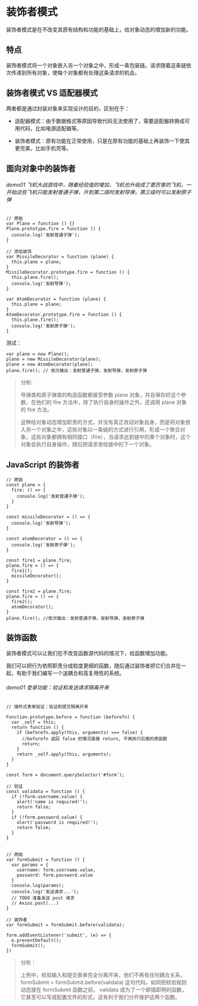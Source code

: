 # 装饰者模式

装饰者模式是在不改变其原有结构和功能的基础上，给对象动态的增加新的功能。

## 特点

装饰者模式将一个对象嵌入另一个对象之中，形成一条包装链。请求随着这条链依次传递到所有对象，使每个对象都有处理这条请求的机会。

## 装饰者模式 VS 适配器模式

两者都是通过封装对象来实现设计的目的，区别在于：

- 适配器模式：由于数据格式等原因导致代码无法使用了，需要适配器转换成可用代码，比如电源适配器等。

- 装饰者模式：原有功能在正常使用，只是在原有功能的基础上再装饰一下使其更完美，比如手机壳等。


## 面向对象中的装饰者

###### demo01 飞机大战游戏中，随着经验值的增加，飞机也升级成了更厉害的飞机，一开始这些飞机只能发射普通子弹，升到第二级时发射导弹，第三级时可以发射原子弹

```
// 原始
var Plane = function () {}
Plane.prototype.fire = function () {
  console.log('发射普通子弹');
}

// 添加装饰
var MissileDecorator = function (plane) {
  this.plane = plane;
}
MissileDecorator.prototype.fire = function () {
  this.plane.fire();
  console.log('发射导弹');
}

var AtomDecorator = function (plane) {
  this.plane = plane;
}
AtomDecorator.prototype.fire = function () {
  this.plane.fire();
  console.log('发射原子弹');
}
```

测试：

```
var plane = new Plane();
plane = new MissileDecorator(plane);
plane = new AtomDecorator(plane);
plane.fire(); // 依次输出：发射普通子弹，发射导弹，发射原子弹
```

> 分析:
>
> 导弹类和原子弹类的构造函数都接受参数 plane 对象，并且保存好这个参数，在他们的 fire 方法中，除了执行自身的操作之外，还调用 plane 对象的 fire 方法。
>
> 这种给对象动态增加职责的方式，并没有真正改动对象自身，而是将对象放入另一个对象之中，这些对象以一条链的方式进行引用，形成一个聚合对象，这些对象都拥有相同接口（fire），当请求达到链中的某个对象时，这个对象会执行自身操作，随后把请求发给链中的下一个对象。

## JavaScript 的装饰者

```
// 原始
const plane = {
  fire: () => {
    console.log('发射普通子弹');
  }
}

const missileDecorator = () => {
  console.log('发射导弹');
}

const atomDecorator = () => {
  console.log('发射原子弹');
}

const fire1 = plane.fire;
plane.fire = () => {
  fire1();
  missileDecorator();
}

const fire2 = plane.fire;
plane.fire = () => {
  fire2();
  atomDecorator();
}
plane.fire(); //依次输出：发射普通子弹，发射导弹，发射原子弹
```

## 装饰函数

装饰者模式可以让我们在不改变函数源代码的情况下，给函数增加功能。

我们可以把行为依照职责分成粒度更细的函数，随后通过装饰者把它们合并在一起，有助于我们编写一个送耦合和高复用性的系统。

###### demo01 登录功能：验证和发送请求隔离开来

```
// 插件式表单验证：验证和提交隔离开来

Function.prototype.before = function (beforefn) {
  var _self = this;
  return function () {
    if (beforefn.apply(this, arguments) === false) {
      //beforefn 返回 false 的情况直接 return, 不再执行后面的原函数
      return;
    }
    return _self.apply(this, arguments);
  }
}

const form = document.querySelector('#form');

// 验证
const validata = function () {
  if (!form.username.value) {
    alert('name is required!');
    return false;
  }
  if (!form.password.value) {
    alert('password is required!');
    return false;
  }
}


// 原始
var formSubmit = function () {
  var params = {
    username: form.username.value,
    password: form.password.value
  }
  console.log(params);
  console.log('发送请求...');
  // TODO 准备发送 post 请求
  // Axios.post(...)
}

// 装饰者
var formSubmit = formSubmit.before(validata);

form.addEventListener('submit', (e) => {
  e.preventDefault();
  formSubmit();
})
```

> 分析：
>
> 上例中，校验输入和提交表单完全分离开来，他们不再有任何耦合关系，formSubmit = formSubmit.before(validata) 这句代码，如同把校验规则动态接在 formSubmit 函数之前， validata 成为了一个即插即用的函数，它甚至可以写成配置文件的形式，这有利于我们分开维护这两个函数。
